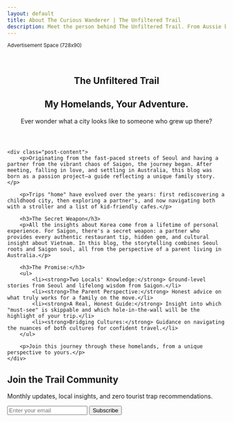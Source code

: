 ```yaml
---
layout: default
title: About The Curious Wanderer | The Unfiltered Trail
description: Meet the person behind The Unfiltered Trail. From Aussie backpacker to Seoul-Saigon local insider.
---
```


<!-- Ad Space -->
<div class="container">
    <div class="ad-space header">
        <small>Advertisement Space (728x90)</small>
    </div>
</div>

<section class="container" style="padding-top: 2rem;">
    <header class="post-header">
        <h1>The Unfiltered Trail</h1>
        <h2>My Homelands, Your Adventure.</h2>
        <p>Ever wonder what a city looks like to someone who grew up there?</p>
    </header>

    <div class="post-content">
        <p>Originating from the fast-paced streets of Seoul and having a partner from the vibrant chaos of Saigon, the journey began. After meeting, falling in love, and settling in Australia, this blog was born as a passion project—a guide reflecting a unique family story.</p>

        <p>Trips "home" have evolved over the years: first rediscovering a childhood city, then exploring a partner's, and now navigating both with a stroller and a list of kid-friendly cafes.</p>

        <h3>The Secret Weapon</h3>
        <p>All the insights about Korea come from a lifetime of personal experience. For Saigon, there's a secret weapon: a partner who provides every authentic restaurant tip, hidden gem, and cultural insight about Vietnam. In this blog, the storytelling combines Seoul roots and Saigon soul, all from the perspective of a parent living in Australia.</p>

        <h3>The Promise:</h3>
        <ul>
            <li><strong>Two Locals' Knowledge:</strong> Ground-level stories from Seoul and lifelong wisdom from Saigon.</li>
            <li><strong>The Parent Perspective:</strong> Honest advice on what truly works for a family on the move.</li>
            <li><strong>A Real, Honest Guide:</strong> Insight into which "must-see" is skippable and which hole-in-the-wall will be the highlight of your trip.</li>
            <li><strong>Bridging Cultures:</strong> Guidance on navigating the nuances of both cultures for confident travel.</li>
        </ul>

        <p>Join this journey through these homelands, from a unique perspective to yours.</p>
    </div>
</section>

<!-- Newsletter Section -->
<section class="newsletter">
    <div class="container">
        <h2>Join the Trail Community</h2>
        <p>Monthly updates, local insights, and zero tourist trap recommendations.</p>
        <form class="newsletter-form" id="newsletterForm">
            <input type="email" placeholder="Enter your email" required>
            <button type="submit">Subscribe</button>
        </form>
    </div>
</section>

<script>
    // Newsletter form
    document.getElementById('newsletterForm').addEventListener('submit', async (e) => {
        e.preventDefault();
        const email = e.target.querySelector('input[type="email"]').value;
        const emailRegex = /^[^\s@]+@[^\s@]+\.[^\s@]+$/;
        
        if (!emailRegex.test(email)) {
            alert('Please enter a valid email address.');
            return;
        }

        try {
            alert('Thanks for subscribing! Check your email for confirmation.');
            e.target.querySelector('input[type="email"]').value = '';
        } catch (error) {
            alert('Something went wrong. Please try again later.');
        }
    });
</script>